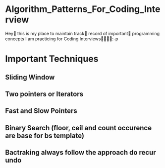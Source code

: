 # Algorithm_Patterns_For_Coding_Interview
Hey🤟 this is my place to maintain track🧾 record of important🙅‍ programming concepts I am practicing for Coding Interviews👩‍💻👨‍💻:-p
# Important Techniques
## Sliding Window
## Two pointers or Iterators
## Fast and Slow Pointers
## Binary Search (floor, ceil and count occurence are base for bs template)
## Bactraking always follow the approach do recur undo
